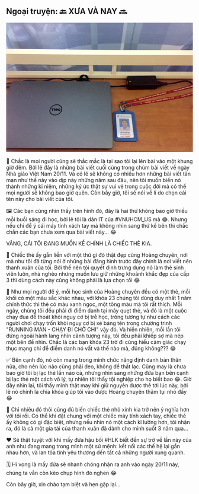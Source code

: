 ## Ngoại truyện: 🔙 XƯA VÀ NAY 🔜

![HLK_MyYouth 3](../img/HLK4.jpg)

🤔 Chắc là mọi người cũng sẽ thắc mắc là tại sao tôi lại lên bài vào một khung giờ đêm. Bởi lẽ đây là những bài viết cuối cùng trong chùm bài viết về ngày Nhà giáo Việt Nam 20/11. Và có lẽ sẽ không có nhiều hơn những bài viết tản mạn như thế này vào dịp này những năm sau đâu, nên tôi muốn biến nó thành những kỉ niệm, những ký ức thật sự vui vẻ trong cuộc đời mà có thể mọi người sẽ không bao giờ quên. Còn bây giờ, tôi sẽ nói về lí do chọn cái tên này cho bài viết của tôi.

🖼 Các bạn cũng nhìn thấy trên hình đó, đây là hai thứ không bao giờ thiếu mỗi buổi sáng đi học, bởi lẽ tôi là dân IT của #VNUHCM_US mà 😂. Nhưng nếu chỉ để ý cái máy tính xách tay mà không nhìn sang thứ kế bên thì chắc chắn các bạn chưa xem qua bài viết này... 😂

VÂNG, CÁI TÔI ĐANG MUỐN KỂ CHÍNH LÀ CHIẾC THẺ KIA.

🏫 Chiếc thẻ ấy gắn liền với một thứ gì đó thật đẹp cùng Hoàng chuyên, nơi mà như tôi đã từng nói ở những bài đăng hình trước đây chính là nơi viết nên thanh xuân của tôi. Bởi thế nên tôi quyết định trưng dụng nó làm thẻ sinh viên luôn, nhà nghèo nhưng muốn lưu giữ những khoảnh khắc đẹp của cấp 3 thì dùng cách này cũng không phải là lựa chọn tồi 😂

🏃 Như mọi người để ý, mỗi học sinh của Hoàng chuyên đều có một thẻ, mỗi khối có một màu sắc khác nhau, với khóa 23 chúng tôi dùng duy nhất 1 năm chính thức thì thẻ có màu xanh ngọc, một tông màu mà tôi rất thích. Mỗi ngày, chúng tôi đều phải đi điểm danh tại máy quẹt thẻ, và đó là một cuộc chạy đua để thoát khỏi nguy cơ bị trễ học, trông tương tự như cách các người chơi chạy trốn khỏi nguy cơ bị xé bảng tên trong chương trình "RUNNING MAN - CHẠY ĐI CHỜ CHI" vậy đó. Và hiển nhiên, mỗi lần tôi đứng ngoài hành lang nhìn cảnh tượng này, tôi đều phải khiếp sợ mà nép một bên để nhìn. Chắc là các bạn khóa 23 trở đi cũng hiểu cảm giác chạy thục mạng chỉ để điểm danh nó vất vả thế nào mà, đúng không??? 😂

✅ Bên cạnh đó, nó còn mang trong mình chức năng định danh bản thân nữa, cho nên lúc nào cũng phải đeo, không để thất lạc. Cũng may là chưa bao giờ tôi bị lạc thẻ lần nào cả, nhưng nhìn sang những đứa bạn bên cạnh bị lạc thẻ một cách vô lý, tự nhiên tôi thấy tội nghiệp cho họ biết bao 😂. Giờ đây nhìn lại, tôi thấy mình thật may khi giữ nguyên được thẻ tới lúc này, bởi lẽ nó chính là chìa khóa giúp tôi vào được Hoàng chuyên thăm tụi nhỏ đấy 😂

🏫 Chỉ nhiêu đó thôi cũng đủ biến chiếc thẻ nhỏ xinh kia trở nên ý nghĩa hơn với tôi rồi. Có thể khi đặt chung với một chiếc máy tính xách tay, chiếc thẻ ấy không có gì đặc biệt, nhưng nếu nhìn nó một cách kĩ lưỡng hơn, tôi nhận ra, đó là cả một gia tài của thanh xuân đã dành cho mình suốt 3 năm qua...

❤️ Sẽ thật tuyệt vời khi mấy đứa hậu bối #HLK biết đến sự trở về lần này của anh như đang mang trong mình một sứ mệnh: kết nối các thế hệ lại gần nhau hơn, và lan tỏa tình yêu thương đến tất cả những người xung quanh.

🗓 Hi vọng là mấy đứa sẽ nhanh chóng nhận ra anh vào ngày 20/11 này, chúng ta vẫn còn kèo chụp hình đó nghen 😂

Còn bây giờ, xin chào tạm biệt và hẹn gặp lại...
